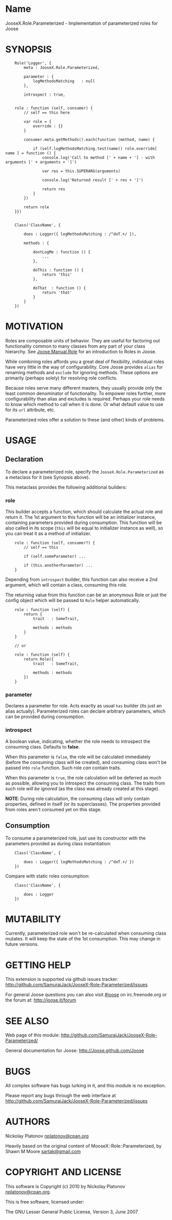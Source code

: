 Name
====

JooseX.Role.Parameterized - Implementation of parameterized roles for Joose 


SYNOPSIS
========

        Role('Logger', {
            meta : JooseX.Role.Parameterized,
            
            parameter : {
                logMethodsMatching   : null
            },
            
            introspect : true,
            
            
        role : function (self, consumer) {
            // self == this here
            
            var role = {
                override : {}
            }
            
            consumer.meta.getMethods().each(function (method, name) {
                
                if (self.logMethodsMatching.test(name)) role.override[ name ] = function () {
                    console.log('Call to method [' + name + '] - with arguments [' + arguments + ']')
                    
                    var res = this.SUPERARG(arguments)
                    
                    console.log('Returned result [' + res + ']')
                    
                    return res
                }
            })
            
            return role
        }})
        
        
        Class('ClassName', {
            
            does : Logger({ logMethodsMatching : /^doT.+/ }),
            
            methods : {
                
                dontLogMe : function () {
                    ...
                },
                
                doThis : function () {
                    return 'this'
                },
                
                doThat  : function () {
                    return 'that'
                }
            }
        })
        
        
MOTIVATION
==========

Roles are composable units of behavior. They are useful for factoring out functionality common to many classes from 
any part of your class hierarchy. See [Joose.Manual.Role](http://openjsan.org/go/?l=Joose.Manual.Roles) for an 
introduction to Roles in Joose.

While combining roles affords you a great deal of flexibility, individual roles have very little in the way of 
configurability. Core Joose provides `alias` for renaming methods and `exclude` for ignoring methods. 
These options are primarily (perhaps solely) for resolving role conflicts.

Because roles serve many different masters, they usually provide only the least common denominator of functionality. 
To empower roles further, more configurability than alias and excludes is required. Perhaps your role needs to know 
which method to call when it is done. Or what default value to use for its `url` attribute, etc.

Parameterized roles offer a solution to these (and other) kinds of problems.


USAGE
=====

Declaration
-----------

To declare a parameterized role, specify the `JooseX.Role.Parameterized` as a metaclass for it (see Synopsis above).

This metaclass provides the following additional builders:

### role

This builder accepts a function, which should calculate the actual role and return it. The 1st argument to this function
will be an initializer instance, containing parameters provided during consumption. This function will be also called
in its scope (`this` will be equal to initializer instance as well), so you can treat it as a method of initializer.

        role : function (self, consumer?) {
            // self == this
            
            if (self.someParameter) ...
            
            if (this.anotherParameter) ...
        }


Depending from `introspect` builder, this function can also receive a 2nd argument, which will contain a class, consuming
this role.

The returning value from this function can be an anonymous Role or just the config object which will be passed to `Role` helper
automatically.

        role : function (self) {
            return {
                trait   : SomeTrait,
                
                methods : methods
            }
        }
        
        // or

        role : function (self) {
            return Role({
                trait   : SomeTrait,
                
                methods : methods
            })
        }
  

### parameter
 
Declares a parameter for role. Acts exactly as usual `has` builder (its just an alias actually). 
Parameterized roles can declare arbitrary parameters, which can be provided during consumption.


### introspect

A boolean value, indicating, whether the role needs to introspect the consuming class. Defaults to **false**.

When this parameter is `false`, the role will be calculated immediately (before the consuming class will be created), 
and consuming class won't be passed into `role` function. Such role *can* contain traits.

When this parameter is `true`, the role calculation will be deferred as much as possible, allowing you to introspect
the consuming class. The traits from such role *will be ignored* (as the class was already created at this stage). 

**NOTE**: During role calculation, the consuming class will only contain properties, defined in itself (or its superclasses). 
The properties provided from roles aren't consumed yet on this stage.


Consumption
-----------

To consume a parameterized role, just use its constructor with the parameters provided as during class instantiation:

        Class('ClassName', {
            
            does : Logger({ logMethodsMatching : /^doT.+/ })
        })
        
Compare with static roles consumption:        
        
        Class('ClassName', {
            
            does : Logger
        })


MUTABILITY
==========

Currently, parameterized role won't be re-calculated when consuming class mutates. It will keep the state of the 1st
consumption. This may change in future versions.



GETTING HELP
============

This extension is supported via github issues tracker: <http://github.com/SamuraiJack/JooseX-Role-Parameterized/issues>

For general Joose questions you can also visit [#joose](http://webchat.freenode.net/?randomnick=1&channels=joose&prompt=1) 
on irc.freenode.org or the forum at: <http://joose.it/forum>
 


SEE ALSO
========

Web page of this module: <http://github.com/SamuraiJack/JooseX-Role-Parameterized/>

General documentation for Joose: <http://Joose.github.com/Joose>


BUGS
====

All complex software has bugs lurking in it, and this module is no exception.

Please report any bugs through the web interface at <http://github.com/SamuraiJack/JooseX-Role-Parameterized/issues>



AUTHORS
=======

Nickolay Platonov <nplatonov@cpan.org>

Heavily based on the original content of MooseX::Role::Parameterized, by Shawn M Moore <sartak@gmail.com>


COPYRIGHT AND LICENSE
=====================

This software is Copyright (c) 2010 by Nickolay Platonov <nplatonov@cpan.org>.

This is free software, licensed under:

  The GNU Lesser General Public License, Version 3, June 2007

